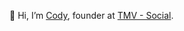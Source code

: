 👋 Hi, I’m <a href="https://codywtucker.com/">Cody</a>, founder at <a href="https://www.tmvsocial.com">TMV - Social</a>.
